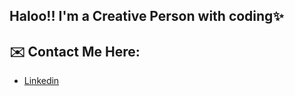 ## Haloo!! I'm a Creative Person with coding✨

## ✉️ Contact Me Here:

<p align="center">
     <ul>
         <li><a href="https://google.com" taget="_blank">Linkedin</a></ul></li>
     </ul>
</p>






<!--
**Rithvik101201/Rithvik101201** is a ✨ _special_ ✨ repository because its `README.md` (this file) appears on your GitHub profile.


Here are some ideas to get you started:

- 🔭 I’m currently working on ...
- 🌱 I’m currently learning ...
- 👯 I’m looking to collaborate on ...
- 🤔 I’m looking for help with ...
- 💬 Ask me about ...
- 📫 How to reach me: ...
- 😄 Pronouns: ...
- ⚡ Fun fact: ...
-->
